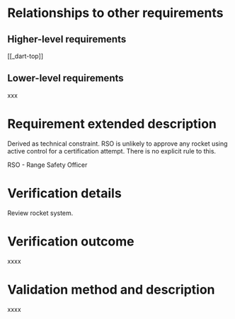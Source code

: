 # Relationships to other requirements
## Higher-level requirements
[[_dart-top]]
## Lower-level requirements
xxx
# Requirement extended description
Derived as technical constraint. RSO is unlikely to approve any rocket using active control for a certification attempt. There is no explicit rule to this.

RSO - Range Safety Officer
# Verification details
Review rocket system.
# Verification outcome
xxxx

# Validation method and description
xxxx